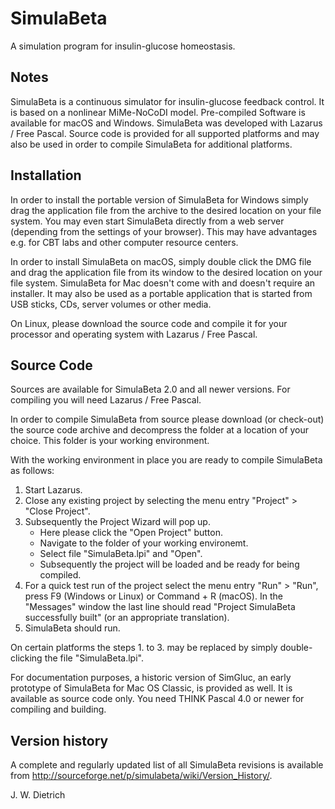 # SimulaBeta
A simulation program for insulin-glucose homeostasis.

## Notes

SimulaBeta is a continuous simulator for insulin-glucose feedback control. It is based on a nonlinear MiMe-NoCoDI model. Pre-compiled Software is available for macOS and Windows. SimulaBeta was developed with Lazarus / Free Pascal. Source code is provided for all supported platforms and may also be used in order to compile SimulaBeta for additional platforms.


## Installation

In order to install the portable version of SimulaBeta for Windows simply drag the application file from the archive to the desired location on your file system. You may even start SimulaBeta directly from a web server (depending from the settings of your browser). This may have advantages e.g. for CBT labs and other computer resource centers.

In order to install SimulaBeta on macOS, simply double click the DMG file and drag the application file from its window to the desired location on your file system. SimulaBeta for Mac doesn't come with and doesn't require an installer. It may also be used as a portable application that is started from USB sticks, CDs, server volumes or other media.

On Linux, please download the source code and compile it for your processor and operating system with Lazarus / Free Pascal.


## Source Code

Sources are available for SimulaBeta 2.0 and all newer versions. For compiling you will need Lazarus / Free Pascal.

In order to compile SimulaBeta from source please download (or check-out) the source code archive and decompress the folder at a location of your choice. This folder is your working environment.

With the working environment in place you are ready to compile SimulaBeta as follows:

1. Start Lazarus.
2. Close any existing project by selecting the menu entry "Project" > "Close Project".
3. Subsequently the Project Wizard will pop up.
   - Here please click the "Open Project" button.
   - Navigate to the folder of your working environemt.
   - Select file "SimulaBeta.lpi" and "Open".
   - Subsequently the project will be loaded and be ready for being compiled.
4. For a quick test run of the project select the menu entry "Run" > "Run", press F9
   (Windows or Linux) or Command + R (macOS).
   In the "Messages" window the last line should read "Project SimulaBeta successfully built" (or an appropriate translation).
5. SimulaBeta should run.

On certain platforms the steps 1. to 3. may be replaced by simply double-clicking the file "SimulaBeta.lpi".

For documentation purposes, a historic version of SimGluc, an early prototype of SimulaBeta for Mac OS Classic, is provided as well. It is available as source code only. You need THINK Pascal 4.0 or newer for compiling and building.


## Version history

A complete and regularly updated list of all SimulaBeta revisions is available from http://sourceforge.net/p/simulabeta/wiki/Version_History/.


J. W. Dietrich
